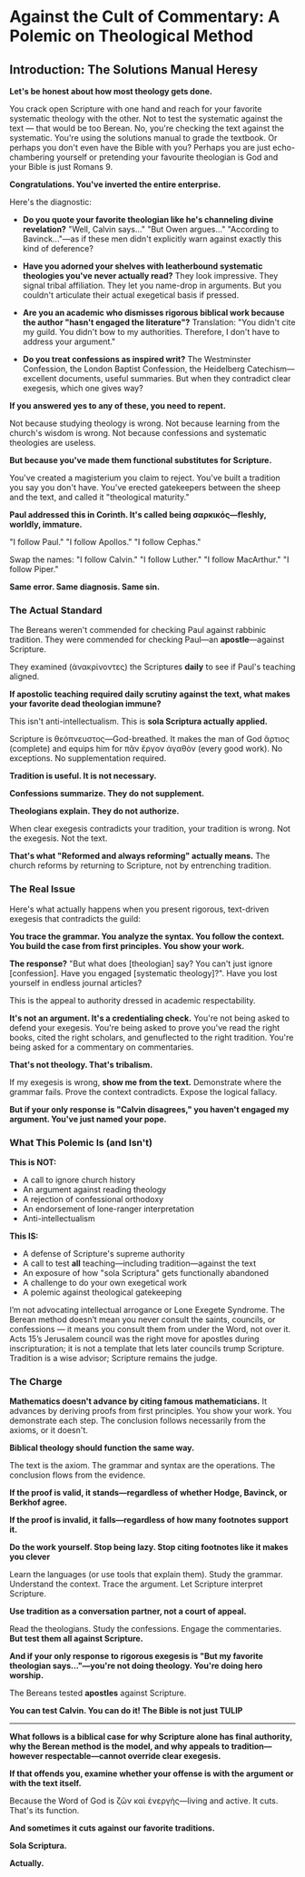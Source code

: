 # Against the Cult of Commentary: A Polemic on Theological Method

## Introduction: The Solutions Manual Heresy

**Let's be honest about how most theology gets done.**

You crack open Scripture with one hand and reach for your favorite systematic theology with the other. Not to test the systematic against the text — that would be too Berean. No, you're checking the text against the systematic. You're using the solutions manual to grade the textbook. Or perhaps you don't even have the Bible with you? Perhaps you are just echo-chambering yourself or pretending your favourite theologian is God and your Bible is just Romans 9.

**Congratulations. You've inverted the entire enterprise.**

Here's the diagnostic:

- **Do you quote your favorite theologian like he's channeling divine revelation?** "Well, Calvin says..." "But Owen argues..." "According to Bavinck..."—as if these men didn't explicitly warn against exactly this kind of deference?

- **Have you adorned your shelves with leatherbound systematic theologies you've never actually read?** They look impressive. They signal tribal affiliation. They let you name-drop in arguments. But you couldn't articulate their actual exegetical basis if pressed.

- **Are you an academic who dismisses rigorous biblical work because the author "hasn't engaged the literature"?** Translation: "You didn't cite my guild. You didn't bow to my authorities. Therefore, I don't have to address your argument."

- **Do you treat confessions as inspired writ?** The Westminster Confession, the London Baptist Confession, the Heidelberg Catechism—excellent documents, useful summaries. But when they contradict clear exegesis, which one gives way?

**If you answered yes to any of these, you need to repent.**

Not because studying theology is wrong. Not because learning from the church's wisdom is wrong. Not because confessions and systematic theologies are useless.

**But because you've made them functional substitutes for Scripture.**

You've created a magisterium you claim to reject. You've built a tradition you say you don't have. You've erected gatekeepers between the sheep and the text, and called it "theological maturity."

**Paul addressed this in Corinth. It's called being σαρκικός—fleshly, worldly, immature.**

"I follow Paul." "I follow Apollos." "I follow Cephas."

Swap the names: "I follow Calvin." "I follow Luther." "I follow MacArthur." "I follow Piper."

**Same error. Same diagnosis. Same sin.**

### The Actual Standard

The Bereans weren't commended for checking Paul against rabbinic tradition. They were commended for checking Paul—an **apostle**—against Scripture.

They examined (ἀνακρίνοντες) the Scriptures **daily** to see if Paul's teaching aligned.

**If apostolic teaching required daily scrutiny against the text, what makes your favorite dead theologian immune?**

This isn't anti-intellectualism. This is **sola Scriptura actually applied.**

Scripture is θεόπνευστος—God-breathed. It makes the man of God ἄρτιος (complete) and equips him for πᾶν ἔργον ἀγαθὸν (every good work). No exceptions. No supplementation required.

**Tradition is useful. It is not necessary.**

**Confessions summarize. They do not supplement.**

**Theologians explain. They do not authorize.**

When clear exegesis contradicts your tradition, your tradition is wrong. Not the exegesis. Not the text.

**That's what "Reformed and always reforming" actually means.** The church reforms by returning to Scripture, not by entrenching tradition.

### The Real Issue

Here's what actually happens when you present rigorous, text-driven exegesis that contradicts the guild:

**You trace the grammar. You analyze the syntax. You follow the context. You build the case from first principles. You show your work.**

**The response?** "But what does [theologian] say? You can't just ignore [confession]. Have you engaged [systematic theology]?". Have you lost yourself in endless journal articles?

This is the appeal to authority dressed in academic respectability.

**It's not an argument. It's a credentialing check.** You're not being asked to defend your exegesis. You're being asked to prove you've read the right books, cited the right scholars, and genuflected to the right tradition. You're being asked for a commentary on commentaries.

**That's not theology. That's tribalism.**

If my exegesis is wrong, **show me from the text.** Demonstrate where the grammar fails. Prove the context contradicts. Expose the logical fallacy.

**But if your only response is "Calvin disagrees," you haven't engaged my argument. You've just named your pope.**

### What This Polemic Is (and Isn't)

**This is NOT:**
- A call to ignore church history
- An argument against reading theology
- A rejection of confessional orthodoxy
- An endorsement of lone-ranger interpretation
- Anti-intellectualism

**This IS:**
- A defense of Scripture's supreme authority
- A call to test **all** teaching—including tradition—against the text
- An exposure of how "sola Scriptura" gets functionally abandoned
- A challenge to do your own exegetical work
- A polemic against theological gatekeeping

I’m not advocating intellectual arrogance or Lone Exegete Syndrome. The Berean method doesn’t mean you never consult the saints, councils, or confessions — it means you consult them from under the Word, not over it. Acts 15’s Jerusalem council was the right move for apostles during inscripturation; it is not a template that lets later councils trump Scripture. Tradition is a wise advisor; Scripture remains the judge.

### The Charge

**Mathematics doesn't advance by citing famous mathematicians.** It advances by deriving proofs from first principles. You show your work. You demonstrate each step. The conclusion follows necessarily from the axioms, or it doesn't.

**Biblical theology should function the same way.**

The text is the axiom. The grammar and syntax are the operations. The conclusion flows from the evidence.

**If the proof is valid, it stands—regardless of whether Hodge, Bavinck, or Berkhof agree.**

**If the proof is invalid, it falls—regardless of how many footnotes support it.**

**Do the work yourself. Stop being lazy. Stop citing footnotes like it makes you clever**

Learn the languages (or use tools that explain them). Study the grammar. Understand the context. Trace the argument. Let Scripture interpret Scripture.

**Use tradition as a conversation partner, not a court of appeal.**

Read the theologians. Study the confessions. Engage the commentaries. **But test them all against Scripture.**

**And if your only response to rigorous exegesis is "But my favorite theologian says..."—you're not doing theology. You're doing hero worship.**

The Bereans tested **apostles** against Scripture.

**You can test Calvin. You can do it! The Bible is not just TULIP**

---

**What follows is a biblical case for why Scripture alone has final authority, why the Berean method is the model, and why appeals to tradition—however respectable—cannot override clear exegesis.**

**If that offends you, examine whether your offense is with the argument or with the text itself.**

Because the Word of God is ζῶν καὶ ἐνεργὴς—living and active. It cuts. That's its function.

**And sometimes it cuts against our favorite traditions.**

**Sola Scriptura.**

**Actually.**
